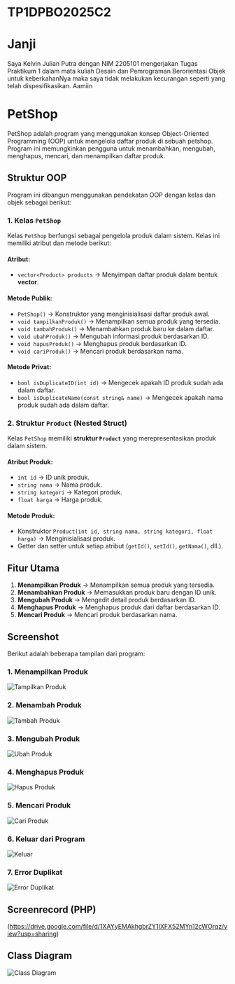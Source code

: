 # TP1DPBO2025C2

# Janji
Saya Kelvin Julian Putra dengan NIM 2205101 mengerjakan Tugas Praktikum 1 dalam mata kuliah Desain dan Pemrograman Berorientasi Objek untuk keberkahanNya maka saya tidak melakukan kecurangan seperti yang telah dispesifikasikan. Aamiin

# PetShop

PetShop adalah program yang menggunakan konsep Object-Oriented Programming (OOP) untuk mengelola daftar produk di sebuah petshop. Program ini memungkinkan pengguna untuk menambahkan, mengubah, menghapus, mencari, dan menampilkan daftar produk.

## Struktur OOP
Program ini dibangun menggunakan pendekatan OOP dengan kelas dan objek sebagai berikut:

### **1. Kelas `PetShop`**
Kelas `PetShop` berfungsi sebagai pengelola produk dalam sistem. Kelas ini memiliki atribut dan metode berikut:

#### **Atribut:**
- `vector<Product> products` → Menyimpan daftar produk dalam bentuk **vector**.

#### **Metode Publik:**
- `PetShop()` → Konstruktor yang menginisialisasi daftar produk awal.
- `void tampilkanProduk()` → Menampilkan semua produk yang tersedia.
- `void tambahProduk()` → Menambahkan produk baru ke dalam daftar.
- `void ubahProduk()` → Mengubah informasi produk berdasarkan ID.
- `void hapusProduk()` → Menghapus produk berdasarkan ID.
- `void cariProduk()` → Mencari produk berdasarkan nama.

#### **Metode Privat:**
- `bool isDuplicateID(int id)` → Mengecek apakah ID produk sudah ada dalam daftar.
- `bool isDuplicateName(const string& name)` → Mengecek apakah nama produk sudah ada dalam daftar.

### **2. Struktur `Product` (Nested Struct)**
Kelas `PetShop` memiliki **struktur `Product`** yang merepresentasikan produk dalam sistem.

#### **Atribut Produk:**
- `int id` → ID unik produk.
- `string nama` → Nama produk.
- `string kategori` → Kategori produk.
- `float harga` → Harga produk.

#### **Metode Produk:**
- Konstruktor `Product(int id, string nama, string kategori, float harga)` → Menginisialisasi produk.
- Getter dan setter untuk setiap atribut (`getId()`, `setId()`, `getNama()`, dll.).

## **Fitur Utama**
1. **Menampilkan Produk** → Menampilkan semua produk yang tersedia.
2. **Menambahkan Produk** → Memasukkan produk baru dengan ID unik.
3. **Mengubah Produk** → Mengedit detail produk berdasarkan ID.
4. **Menghapus Produk** → Menghapus produk dari daftar berdasarkan ID.
5. **Mencari Produk** → Mencari produk berdasarkan nama.
## Screenshot

Berikut adalah beberapa tampilan dari program:

### 1. Menampilkan Produk

![Tampilkan Produk](https://github.com/kelvinjulian/LM1DPBO2025C2/blob/main/c%2B%2B/Screenshots/Tampilkan%20Produk.png)

### 2. Menambah Produk

![Tambah Produk](https://github.com/kelvinjulian/LM1DPBO2025C2/blob/main/c%2B%2B/Screenshots/Tambah%20Produk.png)

### 3. Mengubah Produk

![Ubah Produk](https://github.com/kelvinjulian/LM1DPBO2025C2/blob/main/c%2B%2B/Screenshots/Ubah%20Produk.png)

### 4. Menghapus Produk

![Hapus Produk](https://github.com/kelvinjulian/LM1DPBO2025C2/blob/main/c%2B%2B/Screenshots/Hapus%20Produk.png)

### 5. Mencari Produk

![Cari Produk](https://github.com/kelvinjulian/LM1DPBO2025C2/blob/main/c%2B%2B/Screenshots/Cari%20Produk.png)

### 6. Keluar dari Program

![Keluar](https://github.com/kelvinjulian/LM1DPBO2025C2/blob/main/c%2B%2B/Screenshots/Keluar.png)

### 7. Error Duplikat

![Error Duplikat](https://github.com/kelvinjulian/LM1DPBO2025C2/blob/main/c%2B%2B/Screenshots/Error%20Duplikat.png)

## Screenrecord (PHP)
(https://drive.google.com/file/d/1XAYyEMAkhgbrZY1IXFX52MYn12cWOrqz/view?usp=sharing)

## Class Diagram

![Class Diagram](https://github.com/kelvinjulian/TP1DPBO2025C2/blob/main/Class%20Diagram.drawio.png)
